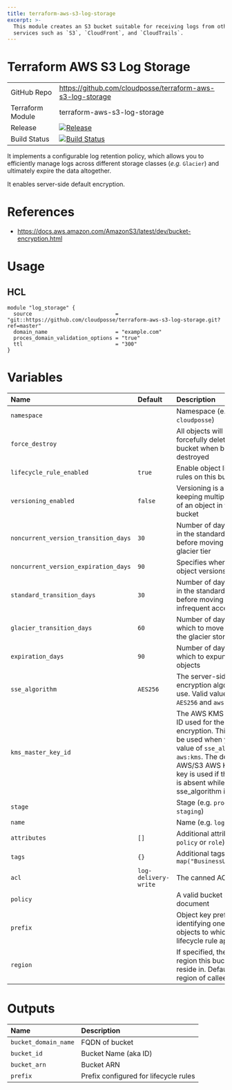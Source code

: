 ```yaml
---
title: terraform-aws-s3-log-storage
excerpt: >-
  This module creates an S3 bucket suitable for receiving logs from other `AWS`
  services such as `S3`, `CloudFront`, and `CloudTrails`.
---
```


# Terraform AWS S3 Log Storage

|                  |                                                                                                                                                                      |
|:-----------------|:---------------------------------------------------------------------------------------------------------------------------------------------------------------------|
| GitHub Repo      | <https://github.com/cloudposse/terraform-aws-s3-log-storage>                                                                                                         |
| Terraform Module | terraform-aws-s3-log-storage                                                                                                                                         |
| Release          | [![Release](https://img.shields.io/github/release/cloudposse/terraform-aws-s3-log-storage.svg)](https://github.com/cloudposse/terraform-aws-s3-log-storage/releases) |
| Build Status     | [![Build Status](https://travis-ci.org/cloudposse/terraform-aws-s3-log-storage.svg?branch=master)](https://travis-ci.org/cloudposse/terraform-aws-s3-log-storage)    |

It implements a configurable log retention policy, which allows you to efficiently manage logs across different storage classes (_e.g._ `Glacier`) and ultimately expire the data altogether.

It enables server-side default encryption.

# References

- <https://docs.aws.amazon.com/AmazonS3/latest/dev/bucket-encryption.html>

# Usage

## HCL

```hcl
module "log_storage" {
  source                           = "git::https://github.com/cloudposse/terraform-aws-s3-log-storage.git?ref=master"
  domain_name                      = "example.com"
  proces_domain_validation_options = "true"
  ttl                              = "300"
}
```

# Variables

| Name                                 | Default              | Description                                                                                                                                                                                                                                           | Required |
|:-------------------------------------|:---------------------|:------------------------------------------------------------------------------------------------------------------------------------------------------------------------------------------------------------------------------------------------------|:---------|
| `namespace`                          |                      | Namespace (e.g. `cp` or `cloudposse`)                                                                                                                                                                                                                 | Yes      |
| `force_destroy`                      |                      | All objects will be forcefully deleted from the bucket when bucket destroyed                                                                                                                                                                          | No       |
| `lifecycle_rule_enabled`             | `true`               | Enable object lifecycle rules on this bucket                                                                                                                                                                                                          | No       |
| `versioning_enabled`                 | `false`              | Versioning is a means of keeping multiple variants of an object in the same bucket                                                                                                                                                                    | No       |
| `noncurrent_version_transition_days` | `30`                 | Number of days to persist in the standard storage tier before moving to the glacier tier                                                                                                                                                              | No       |
| `noncurrent_version_expiration_days` | `90`                 | Specifies when noncurrent object versions expire                                                                                                                                                                                                      | No       |
| `standard_transition_days`           | `30`                 | Number of days to persist in the standard storage tier before moving to the infrequent access tier                                                                                                                                                    | No       |
| `glacier_transition_days`            | `60`                 | Number of days after which to move the data to the glacier storage tier                                                                                                                                                                               | No       |
| `expiration_days`                    | `90`                 | Number of days after which to expunge the objects                                                                                                                                                                                                     | No       |
| `sse_algorithm`                      | `AES256`             | The server-side encryption algorithm to use. Valid values are `AES256` and `aws:kms`                                                                                                                                                                  | No       |
| `kms_master_key_id`                  |                      | The AWS KMS master key ID used for the SSE-KMS encryption. This can only be used when you set the value of `sse_algorithm` as `aws:kms`. The default AWS/S3 AWS KMS master key is used if this element is absent while the sse_algorithm is `aws:kms` | No       |
| `stage`                              |                      | Stage (e.g. `prod`, `dev`, `staging`)                                                                                                                                                                                                                 | Yes      |
| `name`                               |                      | Name (e.g. `log`)                                                                                                                                                                                                                                     | Yes      |
| `attributes`                         | `[]`                 | Additional attributes (e.g. `policy` or `role`)                                                                                                                                                                                                       | No       |
| `tags`                               | `{}`                 | Additional tags (e.g. `map("BusinessUnit","XYZ")`                                                                                                                                                                                                     | No       |
| `acl`                                | `log-delivery-write` | The canned ACL to apply                                                                                                                                                                                                                               | No       |
| `policy`                             |                      | A valid bucket policy JSON document                                                                                                                                                                                                                   | No       |
| `prefix`                             |                      | Object key prefix identifying one or more objects to which the lifecycle rule applies                                                                                                                                                                 | No       |
| `region`                             |                      | If specified, the AWS region this bucket should reside in. Defaults to region of callee.                                                                                                                                                              | No       |

# Outputs

| Name                 | Description                           |
|:---------------------|:--------------------------------------|
| `bucket_domain_name` | FQDN of bucket                        |
| `bucket_id`          | Bucket Name (aka ID)                  |
| `bucket_arn`         | Bucket ARN                            |
| `prefix`             | Prefix configured for lifecycle rules |
